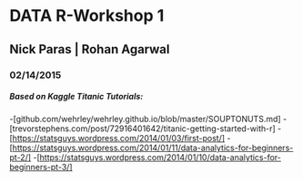 # DATA R-Workshop 1
## Nick Paras | Rohan Agarwal
### 02/14/2015
##### Based on Kaggle Titanic Tutorials:
-[github.com/wehrley/wehrley.github.io/blob/master/SOUPTONUTS.md]
-[trevorstephens.com/post/72916401642/titanic-getting-started-with-r]
-[https://statsguys.wordpress.com/2014/01/03/first-post/]
-[https://statsguys.wordpress.com/2014/01/11/data-analytics-for-beginners-pt-2/]
-[https://statsguys.wordpress.com/2014/01/10/data-analytics-for-beginners-pt-3/]